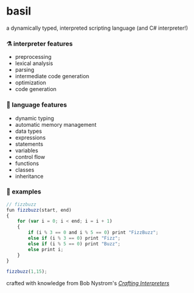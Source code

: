 # basil
a dynamically typed, interpreted scripting language (and C# interpreter!)

### ⚗ interpreter features
- preprocessing
- lexical analysis
- parsing
- intermediate code generation
- optimization
- code generation

### 💭 language features
- dynamic typing
- automatic memory management
- data types
- expressions
- statements
- variables
- control flow
- functions
- classes
- inheritance

### 📝 examples
```javascript
// fizzbuzz
fun fizzbuzz(start, end)
{
	for (var i = 0; i < end; i = i + 1)
	{
		if (i % 3 == 0 and i % 5 == 0) print "FizzBuzz";
		else if (i % 3 == 0) print "Fizz";
		else if (i % 5 == 0) print "Buzz";
		else print i;
	}
}

fizzbuzz(1,15);
```

crafted with knowledge from Bob Nystrom's [*Crafting Interpreters*](https://craftinginterpreters.com/)
